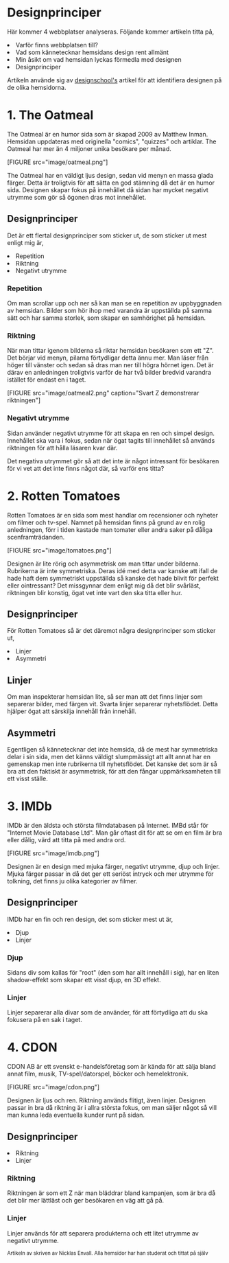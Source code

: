 Designprinciper
===============================

Här kommer 4 webbplatser analyseras. Följande kommer artikeln titta på,

<li>Varför finns webbplatsen till?</li>
<li>Vad som kännetecknar hemsidans design rent allmänt</li>
<li>Min åsikt om vad hemsidan lyckas förmedla med designen</li>
<li>Designprinciper</li>

Artikeln använde sig av [designschool's](https://designschool.canva.com/design-elements-principles/) artikel
för att identifiera designen på de olika hemsidorna.







<h1>1. The Oatmeal</h1>

The Oatmeal är en humor sida som är skapad 2009 av Matthew Inman. Hemsidan uppdateras med
originella "comics", "quizzes" och artiklar. The Oatmeal har mer än 4 miljoner unika besökare per månad.


[FIGURE src="image/oatmeal.png"]


The Oatmeal har en väldigt ljus design, sedan vid menyn en massa glada färger. Detta
är troligtvis för att sätta en god stämning då det är en humor sida. Designen skapar fokus
på innehållet då sidan har mycket negativt utrymme som gör så ögonen dras mot innehållet.




<h2> Designprinciper </h2>

Det är ett flertal designprinciper som sticker ut, de som sticker ut mest enligt mig är,

<li>Repetition</li>
<li>Riktning</li>
<li>Negativt utrymme</li>



<h3> Repetition </h3>

Om man scrollar upp och ner så kan man se en repetition av uppbyggnaden av hemsidan. Bilder som hör
ihop med varandra är uppställda på samma sätt och har samma storlek, som skapar en samhörighet på hemsidan.

<h3> Riktning </h3>

När man tittar igenom bilderna så riktar hemsidan besökaren som ett "Z". Det börjar vid menyn, pilarna
förtydligar detta ännu mer. Man läser från höger till vänster och sedan så dras man ner till högra hörnet igen.
Det är därav en anledningen troligtvis varför de har två bilder bredvid varandra istället för endast en i taget.

[FIGURE src="image/oatmeal2.png" caption="Svart Z demonstrerar riktningen"]

<h3> Negativt utrymme </h3>

Sidan använder negativt utrymme för att skapa en ren och simpel design. Innehållet ska vara
i fokus, sedan när ögat tagits till innehållet så används riktningen för att hålla läsaren kvar där.

Det negativa utrymmet gör så att det inte är något intressant för besökaren för vi vet att det inte finns något där,
så varför ens titta?

<h1>2. Rotten Tomatoes</h1>

Rotten Tomatoes är en sida som mest handlar om recensioner och nyheter om filmer och tv-spel.
Namnet på hemsidan finns på grund av en rolig anledningen, förr i tiden kastade man tomater eller andra
saker på dåliga scenframträdanden.

[FIGURE src="image/tomatoes.png"]

Designen är lite rörig och asymmetrisk om man tittar under bilderna. Rubrikerna är inte symmetriska.
Deras idé med detta var kanske att ifall de hade haft dem symmetriskt uppställda så kanske det hade blivit för perfekt eller
ointressant? Det missgynnar dem enligt mig då det blir svårläst, riktningen blir konstig, ögat vet inte vart den ska titta eller hur.


<h2> Designprinciper </h2>

För Rotten Tomatoes så är det däremot några designprinciper som sticker ut,

<li>Linjer</li>
<li>Asymmetri</li>


<h2> Linjer </h2>

Om man inspekterar hemsidan lite, så ser man att det finns linjer som separerar bilder, med färgen vit. Svarta
linjer separerar nyhetsflödet. Detta hjälper ögat att särskilja innehåll från innehåll.

<h2>Asymmetri</h2>

Egentligen så kännetecknar det inte hemsida, då de mest har symmetriska delar i sin sida, men det känns
väldigt slumpmässigt att allt annat har en gemenskap men inte rubrikerna till nyhetsflödet. Det kanske det som är så bra
att den faktiskt är asymmetrisk, för att den fångar uppmärksamheten till ett visst ställe.

<h1>3. IMDb</h1>

IMDb är den äldsta och största filmdatabasen på Internet.  IMBd står för "Internet Movie Database Ltd".
Man går oftast dit för att se om en film är bra eller dålig, värd att titta på med andra ord.

[FIGURE src="image/imdb.png"]

Designen är en design med mjuka färger, negativt utrymme, djup och linjer. Mjuka färger passar in då
det ger ett seriöst intryck och mer utrymme för tolkning, det finns ju olika kategorier av filmer.


<h2> Designprinciper </h2>

IMDb har en fin och ren design, det som sticker mest ut är,

<li>Djup</li>
<li>Linjer</li>


<h3> Djup </h3>

Sidans div som kallas för "root" (den som har allt innehåll i sig), har en liten shadow-effekt som
skapar ett visst djup, en 3D effekt.

<h3> Linjer </h3>

Linjer separerar alla divar som de använder, för att förtydliga att du ska fokusera på en sak i taget.


<h1>4. CDON</h1>
CDON AB är ett svenskt e-handelsföretag som är kända för att sälja bland annat film, musik,
TV-spel/datorspel, böcker och hemelektronik.

[FIGURE src="image/cdon.png"]

Designen är ljus och ren. Riktning används flitigt, även linjer. Designen passar in bra då riktning är
i allra största fokus, om man säljer något så vill man kunna leda eventuella kunder runt på sidan.


<h2> Designprinciper </h2>

<li>Riktning</li>
<li>Linjer</li>

<h3> Riktning </h3>

Riktningen är som ett Z när man bläddrar bland kampanjen, som är bra då det blir mer lättläst och ger
besökaren en väg att gå på.

<h3> Linjer </h3>

Linjer används för att separera produkterna och ett litet utrymme av negativt utrymme.



<small> Artikeln av skriven av Nicklas Envall. Alla hemsidor har han studerat och tittat på själv </small>
